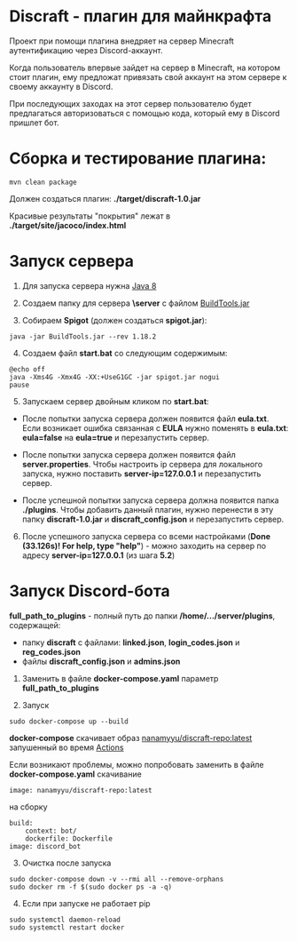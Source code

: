 # Discraft - плагин для майнкрафта

Проект при помощи плагина внедряет на сервер Minecraft аутентификацию через Discord-аккаунт.

Когда пользователь впервые зайдет на сервер в Minecraft, на котором стоит плагин, ему предложат привязать свой аккаунт на этом сервере к своему аккаунту в Discord.

При последующих заходах на этот сервер пользователю будет предлагаться авторизоваться с помощью кода, который ему в Discord пришлет бот.

# Сборка и тестирование плагина:
```
mvn clean package
```
Должен создаться плагин: **./target/discraft-1.0.jar**

Красивые результаты "покрытия" лежат в **./target/site/jacoco/index.html**

# Запуск сервера
1. Для запуска сервера нужна [Java 8](https://www.azul.com/downloads/#download-openjdk)
 
2. Создаем папку для сервера **\server** с файлом [BuildTools.jar](https://hub.spigotmc.org/jenkins/job/BuildTools/lastSuccessfulBuild/artifact/target/BuildTools.jar)

3. Собираем **Spigot** (должен создаться **spigot.jar**):
```
java -jar BuildTools.jar --rev 1.18.2
```
 
4. Создаем файл **start.bat** со следующим содержимым:
```
@echo off
java -Xms4G -Xmx4G -XX:+UseG1GC -jar spigot.jar nogui
pause
```

5. Запускаем сервер двойным кликом по **start.bat**:

* После попытки запуска сервера должен появится файл **eula.txt**. Если возникает ошибка связанная с **EULA** нужно поменять в **eula.txt**: **eula=false** на **eula=true** и перезапустить сервер.

* После попытки запуска сервера должен появится файл **server.properties**. Чтобы настроить ip сервера для локального запуска, нужно поставить **server-ip=127.0.0.1** и перезапустить сервер.

* После успешной попытки запуска сервера должна появится папка **./plugins**. Чтобы добавить данный плагин, нужно перенести в эту папку **discraft-1.0.jar** и **discraft_config.json** и перезапустить сервер.

6. После успешного запуска сервера со всеми настройками (**Done (33.126s)! For help, type "help"**) - можно заходить на сервер по адресу **server-ip=127.0.0.1** (из шага **5.2**)

# Запуск Discord-бота

**full_path_to_plugins** - полный путь до папки **/home/.../server/plugins**, содержащей:
* папку **discraft** с файлами: **linked.json**, **login_codes.json** и **reg_codes.json**
* файлы **discraft_config.json** и **admins.json**

1. Заменить в файле **docker-compose.yaml** параметр **full_path_to_plugins**

2. Запуск
 ```
 sudo docker-compose up --build
 ```
 **docker-compose** скачивает образ [nanamyyu/discraft-repo:latest](https://hub.docker.com/r/nanamyyu/discraft-repo) запушенный во время [Actions](https://github.com/NanamyYu/discraft/actions)
 
 Если возникают проблемы, можно попробовать заменить в файле **docker-compose.yaml** скачивание
 ```
 image: nanamyyu/discraft-repo:latest
 ```
 на сборку
 ```
 build:
     context: bot/
     dockerfile: Dockerfile
 image: discord_bot
 ```

3. Очистка после запуска
 ```
 sudo docker-compose down -v --rmi all --remove-orphans
 sudo docker rm -f $(sudo docker ps -a -q)
 ```

4. Если при запуске не работает pip
 ```
 sudo systemctl daemon-reload
 sudo systemctl restart docker
 ```
